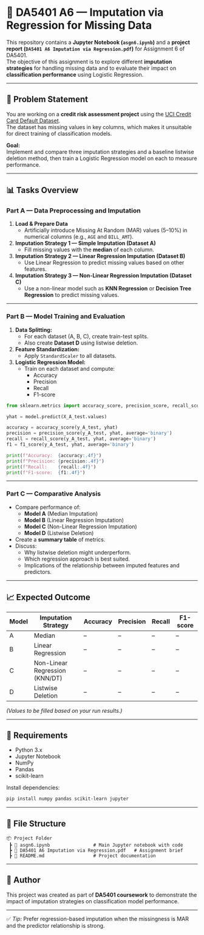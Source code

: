 # 🧠 DA5401 A6 — Imputation via Regression for Missing Data

This repository contains a **Jupyter Notebook (`asgn6.ipynb`)** and a **project report (`DA5401 A6 Imputation via Regression.pdf`)** for Assignment 6 of DA5401.  
The objective of this assignment is to explore different **imputation strategies** for handling missing data and to evaluate their impact on **classification performance** using Logistic Regression.

---

## 📌 Problem Statement

You are working on a **credit risk assessment project** using the [UCI Credit Card Default Dataset](https://www.kaggle.com/datasets/uciml/default-of-credit-card-clients-dataset).  
The dataset has missing values in key columns, which makes it unsuitable for direct training of classification models.

**Goal:**  
Implement and compare three imputation strategies and a baseline listwise deletion method, then train a Logistic Regression model on each to measure performance.

---

## 📊 Tasks Overview

### **Part A — Data Preprocessing and Imputation**
1. **Load & Prepare Data**
   - Artificially introduce Missing At Random (MAR) values (5–10%) in numerical columns (e.g., `AGE` and `BILL_AMT`).
2. **Imputation Strategy 1 — Simple Imputation (Dataset A)**  
   - Fill missing values with the **median** of each column.
3. **Imputation Strategy 2 — Linear Regression Imputation (Dataset B)**  
   - Use Linear Regression to predict missing values based on other features.
4. **Imputation Strategy 3 — Non-Linear Regression Imputation (Dataset C)**  
   - Use a non-linear model such as **KNN Regression** or **Decision Tree Regression** to predict missing values.

---

### **Part B — Model Training and Evaluation**
1. **Data Splitting:**  
   - For each dataset (A, B, C), create train-test splits.  
   - Also create **Dataset D** using listwise deletion.
2. **Feature Standardization:**  
   - Apply `StandardScaler` to all datasets.
3. **Logistic Regression Model:**  
   - Train on each dataset and compute:
     - Accuracy
     - Precision
     - Recall
     - F1-score

```python
from sklearn.metrics import accuracy_score, precision_score, recall_score, f1_score

yhat = model.predict(X_A_test.values)

accuracy = accuracy_score(y_A_test, yhat)
precision = precision_score(y_A_test, yhat, average='binary')
recall = recall_score(y_A_test, yhat, average='binary')
f1 = f1_score(y_A_test, yhat, average='binary')

print(f"Accuracy:  {accuracy:.4f}")
print(f"Precision: {precision:.4f}")
print(f"Recall:    {recall:.4f}")
print(f"F1-score:  {f1:.4f}")
```

---

### **Part C — Comparative Analysis**
- Compare performance of:
  - **Model A** (Median Imputation)  
  - **Model B** (Linear Regression Imputation)  
  - **Model C** (Non-Linear Regression Imputation)  
  - **Model D** (Listwise Deletion)
- Create a **summary table** of metrics.
- Discuss:
  - Why listwise deletion might underperform.
  - Which regression approach is best suited.
  - Implications of the relationship between imputed features and predictors.

---

## 📈 Expected Outcome
| Model | Imputation Strategy                | Accuracy | Precision | Recall | F1-score |
|-------|-------------------------------------|----------|-----------|--------|-----------|
| A     | Median                             |    –     |     –     |   –    |    –      |
| B     | Linear Regression                  |    –     |     –     |   –    |    –      |
| C     | Non-Linear Regression (KNN/DT)     |    –     |     –     |   –    |    –      |
| D     | Listwise Deletion                  |    –     |     –     |   –    |    –      |

*(Values to be filled based on your run results.)*

---

## 🧰 Requirements

- Python 3.x  
- Jupyter Notebook  
- NumPy  
- Pandas  
- scikit-learn

Install dependencies:
```bash
pip install numpy pandas scikit-learn jupyter
```

---

## 📁 File Structure

```
📦 Project Folder
 ┣ 📜 asgn6.ipynb                # Main Jupyter notebook with code
 ┣ 📜 DA5401 A6 Imputation via Regression.pdf   # Assignment brief
 ┣ 📜 README.md                  # Project documentation
```

---

## 📝 Author
This project was created as part of **DA5401 coursework** to demonstrate the impact of imputation strategies on classification model performance.

---

✅ *Tip:* Prefer regression-based imputation when the missingness is MAR and the predictor relationship is strong.
